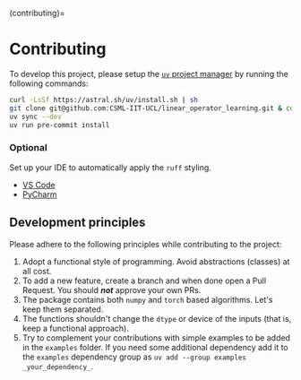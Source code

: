 (contributing)=
# Contributing

To develop this project, please setup the [`uv` project manager](https://astral.sh/uv) by running the following commands:

```bash
curl -LsSf https://astral.sh/uv/install.sh | sh
git clone git@github.com:CSML-IIT-UCL/linear_operator_learning.git & cd linear_operator_learning
uv sync --dev
uv run pre-commit install
```

### Optional
Set up your IDE to automatically apply the `ruff` styling.
- [VS Code](https://marketplace.visualstudio.com/items?itemName=charliermarsh.ruff)
- [PyCharm](https://plugins.jetbrains.com/plugin/20574-ruff)

## Development principles

Please adhere to the following principles while contributing to the project:

1. Adopt a functional style of programming. Avoid abstractions (classes) at all cost.
2. To add a new feature, create a branch and when done open a Pull Request. You should _**not**_ approve your own PRs.
3. The package contains both `numpy` and `torch` based algorithms. Let's keep them separated.
4. The functions shouldn't change the `dtype` or device of the inputs (that is, keep a functional approach).
5. Try to complement your contributions with simple examples to be added in the `examples` folder. If you need some additional dependency add it to the `examples` dependency group as `uv add --group examples _your_dependency_`.